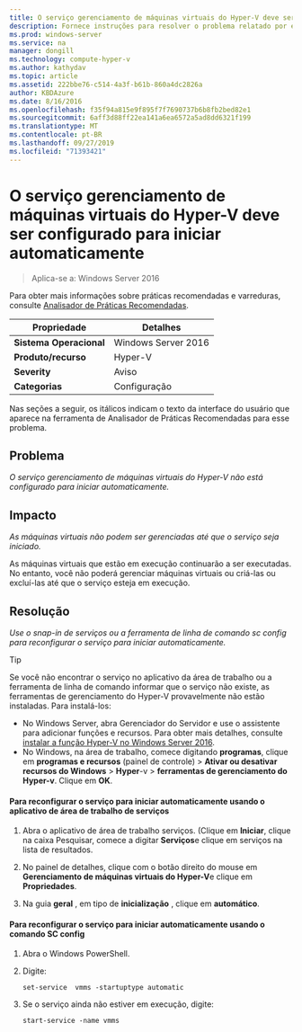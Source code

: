 ```yaml
---
title: O serviço gerenciamento de máquinas virtuais do Hyper-V deve ser configurado para iniciar automaticamente
description: Fornece instruções para resolver o problema relatado por essa regra de Analisador de Práticas Recomendadas.
ms.prod: windows-server
ms.service: na
manager: dongill
ms.technology: compute-hyper-v
ms.author: kathydav
ms.topic: article
ms.assetid: 222bbe76-c514-4a3f-b61b-860a4dc2826a
author: KBDAzure
ms.date: 8/16/2016
ms.openlocfilehash: f35f94a815e9f895f7f7690737b6b8fb2bed82e1
ms.sourcegitcommit: 6aff3d88ff22ea141a6ea6572a5ad8dd6321f199
ms.translationtype: MT
ms.contentlocale: pt-BR
ms.lasthandoff: 09/27/2019
ms.locfileid: "71393421"
---
```

# <a name="the-hyper-v-virtual-machine-management-service-should-be-configured-to-start-automatically"></a>O serviço gerenciamento de máquinas virtuais do Hyper-V deve ser configurado para iniciar automaticamente

>Aplica-se a: Windows Server 2016

Para obter mais informações sobre práticas recomendadas e varreduras, consulte [Analisador de Práticas Recomendadas](https://go.microsoft.com/fwlink/?LinkId=122786).  
  
|Propriedade|Detalhes|  
|-|-|  
|**Sistema Operacional**|Windows Server 2016|  
|**Produto/recurso**|Hyper-V|  
|**Severity**|Aviso|  
|**Categorias**|Configuração|  

Nas seções a seguir, os itálicos indicam o texto da interface do usuário que aparece na ferramenta de Analisador de Práticas Recomendadas para esse problema.

## <a name="issue"></a>Problema  
  
*O serviço gerenciamento de máquinas virtuais do Hyper-V não está configurado para iniciar automaticamente.*  
  
## <a name="impact"></a>Impacto  
  
*As máquinas virtuais não podem ser gerenciadas até que o serviço seja iniciado.*  
  
As máquinas virtuais que estão em execução continuarão a ser executadas. No entanto, você não poderá gerenciar máquinas virtuais ou criá-las ou excluí-las até que o serviço esteja em execução.  
  
## <a name="resolution"></a>Resolução  
  
*Use o snap-in de serviços ou a ferramenta de linha de comando sc config para reconfigurar o serviço para iniciar automaticamente.*  
  
> [!TIP]  
> Se você não encontrar o serviço no aplicativo da área de trabalho ou a ferramenta de linha de comando informar que o serviço não existe, as ferramentas de gerenciamento do Hyper-V provavelmente não estão instaladas. Para instalá-los:  
>   
> - No Windows Server, abra Gerenciador do Servidor e use o assistente para adicionar funções e recursos. Para obter mais detalhes, consulte [instalar a função Hyper-V no Windows Server 2016](../get-started/Install-the-Hyper-V-role-on-Windows-Server.md).  
> - No Windows, na área de trabalho, comece digitando **programas**, clique em **programas e recursos** (painel de controle) > **Ativar ou desativar recursos do Windows** > **Hyper**-v  > **ferramentas de gerenciamento do Hyper-v**. Clique em **OK**.  
  
#### <a name="to-reconfigure-the-service-to-start-automatically-using-the-services-desktop-app"></a>Para reconfigurar o serviço para iniciar automaticamente usando o aplicativo de área de trabalho de serviços  
  
1.  Abra o aplicativo de área de trabalho serviços. (Clique em **Iniciar**, clique na caixa Pesquisar, comece a digitar **Serviços**e clique em serviços na lista de resultados.  
  
2.  No painel de detalhes, clique com o botão direito do mouse em **Gerenciamento de máquinas virtuais do Hyper-V**e clique em **Propriedades**.  
  
3.  Na guia **geral** , em tipo de **inicialização** , clique em **automático**.  
  
#### <a name="to-reconfigure-the-service-to-start-automatically-using-the-sc-config-command"></a>Para reconfigurar o serviço para iniciar automaticamente usando o comando SC config  
  
1.  Abra o Windows PowerShell.  
  
2.  Digite:  
  
    ```  
    set-service  vmms -startuptype automatic  
    ```  
  
3.  Se o serviço ainda não estiver em execução, digite:  
  
    ```  
    start-service -name vmms  
    ```  
  


